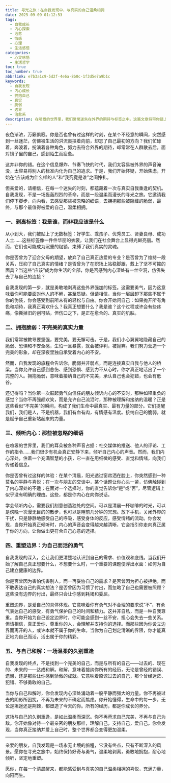 ```yaml
---
title: 寻光之旅：在自我发现中，与真实的自己温柔相拥
date: 2025-09-09 01:12:53
tags:
  - 自我成长
  - 内心探索
  - 治愈
  - 情感
  - 心理
  - 生活感悟
categories:
  - 心灵感悟
  - 生活哲学
toc: true
toc_number: true
abbrlink: e7b3a1c9-5d2f-4e6a-8b0c-1f3d5e7a9b1c
keywords:
  - 自我发现
  - 内心成长
  - 拥抱自己
  - 真实
  - 脆弱
  - 边界
  - 治愈系
description: 在喧嚣的世界里，我们常常迷失在外界的期待与标签之中。这篇文章将带你踏上一段温柔的自我发现之旅，剥离层层伪装，拥抱真实的脆弱与力量，倾听内心深处的细语，最终与那个最值得被爱的自己，温柔相拥。
---
```


夜色渐浓，万籁俱寂。你是否也曾有过这样的时刻，在某个不经意的瞬间，突然感到一丝迷茫，仿佛被生活的洪流裹挟着向前，却忘了自己最初的方向？我们忙碌着，奔波着，扮演着各种角色，努力去符合外界的期待，却常常在人群散去后，面对镜子里的自己，感到陌生而疲惫。

这并非你的错。在这个信息爆炸、节奏飞快的时代，我们太容易被外界的声音淹没，太容易将别人的标准内化为自己的追求。于是，我们开始怀疑，开始焦虑，开始在“应该成为什么样的人”和“我究竟是谁”之间挣扎。

但亲爱的，请相信，在每一个迷失的时刻，都蕴藏着一次与真实自我重逢的契机。自我发现，不是一场轰轰烈烈的革命，而是一段温柔而漫长的寻光之旅。它邀请我们停下脚步，向内看，去感受那些被忽略的细语，去拥抱那些被隐藏的脆弱，最终，与那个最值得被爱的自己，温柔相拥。

### 一、剥离标签：我是谁，而非我应该是什么

从小到大，我们被贴上了无数标签：好学生、乖孩子、优秀员工、贤妻良母、成功人士……这些标签像一件件华丽的衣裳，让我们在社会舞台上显得光鲜亮丽。然而，它们也可能成为沉重的枷锁，束缚了我们真实的灵魂。

你是否曾为了迎合父母的期望，放弃了自己真正热爱的专业？是否曾为了维持一段关系，压抑了自己真实的情绪？是否曾为了在职场上站稳脚跟，戴上了坚不可摧的面具？当这些“应该”成为你生活的全部，你是否感到内心深处有一丝空洞，仿佛失去了与自己的连接？

自我发现的第一步，就是勇敢地剥离这些外界强加的标签。这需要勇气，因为这意味着你可能要面对他人的不解，甚至质疑。但请相信，当你一层层卸下那些不属于你的伪装，你会感受到前所未有的轻松与自由。你会开始问自己：如果抛开所有角色和期待，我真正喜欢什么？我真正想要什么？我是谁？这个过程或许会有些疼痛，像撕掉旧的创可贴，但伤口之下，是正在愈合的、真实的肌肤。

### 二、拥抱脆弱：不完美的真实力量

我们常常被教导要坚强，要完美，要无懈可击。于是，我们小心翼翼地隐藏自己的脆弱、恐惧和不安全感，生怕一旦暴露，就会被评判，被抛弃。我们努力营造一个完美的形象，却在深夜里独自承受着内心的不安。

然而，自我发现的旅程会告诉你，脆弱并非弱点，而是连接真实自我与他人的桥梁。当你允许自己感到悲伤、感到恐惧、感到力不从心时，你才真正地活出了一个完整的人。拥抱脆弱，意味着接纳自己的不完美，承认自己也会犯错，也会有低谷。

还记得吗？当你第一次鼓起勇气向信任的朋友倾诉内心的不安时，那种如释重负的感觉？当你不再强颜欢笑，而是允许自己流泪时，那种被理解和接纳的温暖？正是这些看似“不完美”的瞬间，构成了我们生命中最真实、最有力量的部分。它们提醒我们，我们是人，不是机器，我们有血有肉，有情感有温度。接纳自己的脆弱，就是赋予自己重新站起来的力量。

### 三、倾听内心：那些被忽略的细语

在喧嚣的世界里，我们的耳朵被各种声音占据：社交媒体的推送、他人的评论、工作的指令……我们很少有机会真正安静下来，倾听自己内心的声音。然而，我们内心深处，住着一个充满智慧的小孩，它一直在用细微的感受、直觉和情绪，向我们传递着信息。

你是否曾有过这样的体验：在某个清晨，阳光透过窗帘洒在脸上，你突然感到一种莫名的平静与喜悦；在一次与朋友的交谈中，某个话题让你心头一紧，仿佛触碰到了内心深处的不适；在面对一个选择时，你的直觉告诉你“是”或“否”，尽管逻辑上似乎没有明确的理由。这些，都是你内心在向你说话。

学会倾听内心，需要我们刻意创造独处的空间。可以是清晨一杯咖啡的时光，可以是傍晚一次漫无目的的散步，也可以是睡前几分钟的冥想。放下手机，关闭外界的干扰，只是静静地感受自己的呼吸，感受身体的反应，感受情绪的流动。你会发现，当你开始真正倾听时，内心的声音会变得越来越清晰，它会指引你走向真正属于你的方向，让你做出更符合自己心意的选择。

### 四、重塑边界：为自己而活的勇气

自我发现的深入，会让我们更清楚地认识到自己的需求、价值观和底线。当我们开始了解自己真正想要什么，不想要什么时，一个重要的课题便浮出水面：如何为自己建立健康的边界。

你是否曾因为害怕伤害别人，而一再妥协自己的需求？是否曾因为担心被拒绝，而不敢表达自己的真实想法？是否曾因为习惯了付出，而忽略了自己也需要被照顾？这些没有边界的付出，最终只会让你感到耗竭和委屈。

重塑边界，是爱自己的具体体现。它意味着你有勇气对不合理的要求说“不”，有勇气表达自己的感受，有勇气保护自己的时间和精力。这并非自私，而是一种自我尊重。当你开始为自己设定边界时，你可能会感到一丝不安，担心会失去一些关系。但请相信，真正爱你、尊重你的人，会理解并支持你的选择。而那些因为你设立边界而离开的人，或许本就不属于你的生命。当你为自己划定清晰的界限，你才能真正地为自己而活，活出属于你的精彩。

### 五、与自己和解：一场温柔的久别重逢

自我发现的终点，不是找到一个完美的自己，而是与所有的自己——过去的、现在的、未来的——达成和解。和解，意味着接纳你所有的经历，无论是曾经的错误、遗憾，还是那些让你感到骄傲的成就。它意味着原谅过去的自己，那个曾经迷茫、犯错、不够勇敢的自己。

当你与自己和解时，你会发现内心深处涌动着一股平静而强大的力量。你不再被过去的阴影所困扰，不再为未来的不确定而焦虑。你开始懂得，生命中的每一步，无论是坦途还是荆棘，都塑造了今天的你。所有的经历，都是你成长的养分。

这场与自己的久别重逢，是如此温柔而深沉。你不再苛求自己完美，不再与自己为敌。你开始像对待一个最亲密的朋友那样，理解自己，支持自己，爱自己。你会发现，当你真正接纳并爱上自己时，整个世界都会变得更加温柔。

---

亲爱的朋友，自我发现是一场永无止境的旅程，它没有终点，只有不断深入的风景。愿你在寻光之旅中，始终保持好奇与勇气，温柔地剥离，勇敢地拥抱，耐心地倾听，坚定地重塑。

愿你，在每一个清晨醒来，都能感受到与真实的自己温柔相拥的喜悦，充满力量，向阳而生。